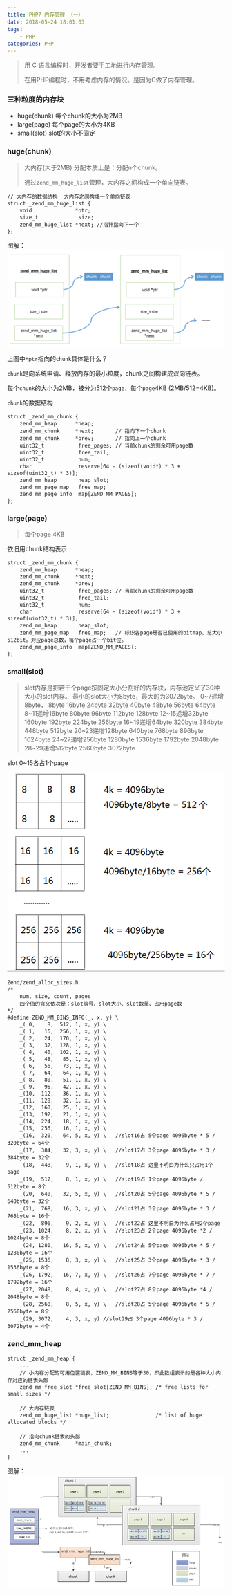 ```yaml
---
title: PHP7 内存管理 （一）
date: 2018-05-24 18:01:03
tags:
    - PHP
categories: PHP
---
```

<!-- more -->
> 用 C 语言编程时，开发者要手工地进行内存管理。
>
> 在用PHP编程时，不用考虑内存的情况。是因为C做了内存管理。

### 三种粒度的内存块
- huge(chunk)  每个chunk的大小为2MB
- large(page)  每个page的大小为4KB
- small(slot)  slot的大小不固定

### huge(chunk)
> 大内存(大于2MB) 分配本质上是：分配n个chunk。
>
> 通过`zend_mm_huge_list`管理，大内存之间构成一个单向链表。

```
// 大内存的数据结构  大内存之间构成一个单向链表
struct _zend_mm_huge_list {
    void              *ptr;
    size_t             size;
    zend_mm_huge_list *next; //指针指向下一个
};
```

图解：
![](image/date/201805241849_848.png)

上图中`*ptr`指向的`chunk`具体是什么？

`chunk`是向系统申请、释放内存的最小粒度，chunk之间构建成双向链表。

每个`chunk`的大小为2MB，被分为512个`page`，每个`page`4KB (2MB/512=4KB)。

`chunk`的数据结构

```
struct _zend_mm_chunk {
    zend_mm_heap      *heap;
    zend_mm_chunk     *next;       // 指向下一个chunk
    zend_mm_chunk     *prev;       // 指向上一个chunk
    uint32_t           free_pages; // 当前chunk的剩余可用page数
    uint32_t           free_tail;
    uint32_t           num;
    char               reserve[64 - (sizeof(void*) * 3 + sizeof(uint32_t) * 3)];
    zend_mm_heap       heap_slot;
    zend_mm_page_map   free_map;
    zend_mm_page_info  map[ZEND_MM_PAGES];
};
```


### large(page)
> 每个page 4KB

依旧用chunk结构表示

```
struct _zend_mm_chunk {
    zend_mm_heap      *heap;
    zend_mm_chunk     *next;
    zend_mm_chunk     *prev;
    uint32_t           free_pages; // 当前chunk的剩余可用page数
    uint32_t           free_tail;
    uint32_t           num;
    char               reserve[64 - (sizeof(void*) * 3 + sizeof(uint32_t) * 3)];
    zend_mm_heap       heap_slot;
    zend_mm_page_map   free_map;   // 标识各page是否已使用的bitmap，总大小512bit。对应page总数，每个page占一个bit位。
    zend_mm_page_info  map[ZEND_MM_PAGES];
};
```

### small(slot)

> slot内存是把若干个page按固定大小分割好的内存块，内存池定义了30种大小的slot内存。
> 最小的slot大小为8byte，最大的为3072byte。
> 0~7递增8byte， 8byte 16byte 24byte 32byte 40byte 48byte 56byte 64byte
> 8~11递增16byte 80byte 96byte 112byte 128byte
> 12~15递增32byte 160byte 192byte 224byte 256byte
> 16~19递增64byte 320byte 384byte 448byte 512byte
> 20~23递增128byte 640byte 768byte 896byte 1024byte
> 24~27递增256byte 1280byte 1536byte 1792byte 2048byte
> 28~29递增512byte 2560byte 3072byte

slot 0~15各占1个page

![](image/date/201805291058_752.png)


```
Zend/zend_alloc_sizes.h
/*
    num, size, count, pages
    四个值的含义依次是：slot编号、slot大小、slot数量、占用page数
*/
#define ZEND_MM_BINS_INFO(_, x, y) \
    _( 0,    8,  512, 1, x, y) \
    _( 1,   16,  256, 1, x, y) \
    _( 2,   24,  170, 1, x, y) \
    _( 3,   32,  128, 1, x, y) \
    _( 4,   40,  102, 1, x, y) \
    _( 5,   48,   85, 1, x, y) \
    _( 6,   56,   73, 1, x, y) \
    _( 7,   64,   64, 1, x, y) \
    _( 8,   80,   51, 1, x, y) \
    _( 9,   96,   42, 1, x, y) \
    _(10,  112,   36, 1, x, y) \
    _(11,  128,   32, 1, x, y) \
    _(12,  160,   25, 1, x, y) \
    _(13,  192,   21, 1, x, y) \
    _(14,  224,   18, 1, x, y) \
    _(15,  256,   16, 1, x, y) \
    _(16,  320,   64, 5, x, y) \   //slot16占 5个page 4096byte * 5 / 320byte = 64个
    _(17,  384,   32, 3, x, y) \   //slot17占 3个page 4096byte * 3 / 384byte = 32个
    _(18,  448,    9, 1, x, y) \   //slot18占 这里不明白为什么只占用1个page
    _(19,  512,    8, 1, x, y) \   //slot19占 1个page 4096byte / 512byte = 8个
    _(20,  640,   32, 5, x, y) \   //slot20占 5个page 4096byte * 5 / 640byte = 32个
    _(21,  768,   16, 3, x, y) \   //slot21占 3个page 4096byte * 3 / 768byte = 16个
    _(22,  896,    9, 2, x, y) \   //slot22占 这里不明白为什么占用2个page
    _(23, 1024,    8, 2, x, y) \   //slot23占 2个page 4096byte *2 / 1024byte = 8个
    _(24, 1280,   16, 5, x, y) \   //slot24占 5个page 4096byte * 5 / 1280byte = 16个
    _(25, 1536,    8, 3, x, y) \   //slot25占 3个page 4096byte * 3 / 1536byte = 8个
    _(26, 1792,   16, 7, x, y) \   //slot26占 7个page 4096byte * 7 / 1792byte = 16个
    _(27, 2048,    8, 4, x, y) \   //slot27占 8个page 4096byte *4 / 2048byte = 8个
    _(28, 2560,    8, 5, x, y) \   //slot28占 5个page 4096byte * 5 / 2560byte = 8个
    _(29, 3072,    4, 3, x, y) //slot29占 3个page 4096byte * 3 / 3072byte = 4个
```


### zend_mm_heap
```
struct _zend_mm_heap {
    ...
    // 小内存分配的可用位置链表，ZEND_MM_BINS等于30，即此数组表示的是各种大小内存对应的链表头部
    zend_mm_free_slot *free_slot[ZEND_MM_BINS]; /* free lists for small sizes */

    // 大内存链表
    zend_mm_huge_list *huge_list;               /* list of huge allocated blocks */

    // 指向chunk链表的头部
    zend_mm_chunk     *main_chunk;
    ...
}
```

图解：
![](image/date/201805291123_247.png)
